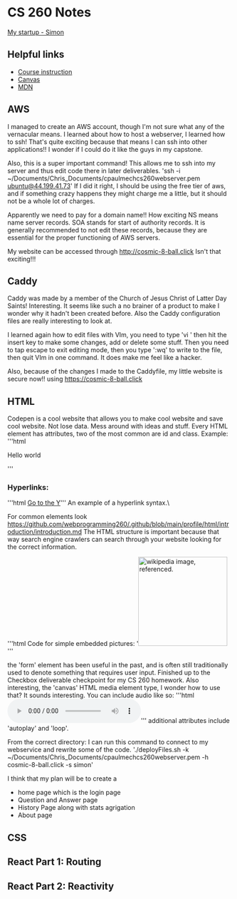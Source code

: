 # CS 260 Notes

[My startup - Simon](https://simon.cs260.click)

## Helpful links

- [Course instruction](https://github.com/webprogramming260)
- [Canvas](https://byu.instructure.com)
- [MDN](https://developer.mozilla.org)

## AWS

I managed to create an AWS account, though I'm not sure what any of the vernacular means.
I learned about how to host a webserver, I learned how to ssh! That's quite exciting because that means I can ssh into other applications!! I wonder if I could do it like the guys in my capstone.

Also, this is a super important command! This allows me to ssh into my server and thus edit code there in later deliverables. 
'ssh -i ~/Documents/Chris_Documents/cpaulmechcs260webserver.pem ubuntu@44.199.41.73'
If I did it right, I should be using the free tier of aws, and if something crazy happens they might charge me a little, but it should not be a whole lot of charges.

Apparently we need to pay for a domain name!! How exciting 
NS means name server records.
SOA stands for start of authority records.
It is generally recommended to not edit these records, because they are essential for the proper functioning of AWS servers.

My website can be accessed through http://cosmic-8-ball.click Isn't that exciting!!!

## Caddy
Caddy was made by a member of the Church of Jesus Christ of Latter Day Saints! Interesting. It seems like such a no brainer of a product to make
I wonder why it hadn't been created before. Also the Caddy configuration files are really interesting to look at. 

I learned again how to edit files with VIm, you need to type 'vi <filename>' then hit the insert key to make some changes, add or delete some stuff.
Then you need to tap escape to exit editing mode, then you type ':wq' to write to the file, then quit VIm in one command. It does make me feel like a hacker. 

Also, because of the changes I made to the Caddyfile, my little website is secure now!! using https://cosmic-8-ball.click 

## HTML

Codepen is a cool website that allows you to make cool website and save cool website. Not lose data. Mess around with ideas and stuff.
Every HTML element has attributes, two of the most common are id and class. Example: 
'''html
<p id="hello" class="greeting">Hello world</p>
'''

### Hyperlinks:
'''html <a href="https://byu.edu">Go to the Y</a>''' An example of a hyperlink syntax.\

For common elements look https://github.com/webprogramming260/.github/blob/main/profile/html/introduction/introduction.md 
The HTML structure is important because that way search engine crawlers can search through your website looking for the correct information.

'''html Code for simple embedded pictures: '<img src="https://upload.wikimedia.org/wikipedia/commons/thumb/b/b3/Wikipedia-logo-v2-en.svg/270px-Wikipedia-logo-v2-en.svg.png" alt="wikipedia image, referenced." width="200"> </img>'''

the 'form' element has been useful in the past, and is often still traditionally used to denote something that requires user input.
Finished up to the Checkbox deliverable checkpoint for my CS 260 homework.
Also interesting, the 'canvas' HTML media element type, I wonder how to use that? It sounds interesting.
You can include audio like so: '''html <audio controls src="testAudio.mp3"></audio>''' additional attributes include 'autoplay' and 'loop'.

From the correct directory: I can run this command to connect to my webservice and rewrite some of the code. './deployFiles.sh -k ~/Documents/Chris_Documents/cpaulmechcs260webserver.pem -h cosmic-8-ball.click -s simon'

I think that my plan will be to create a 
- home page which is the login page
- Question and Answer page
- History Page along with stats agrigation
- About page



## CSS


## React Part 1: Routing

## React Part 2: Reactivity


